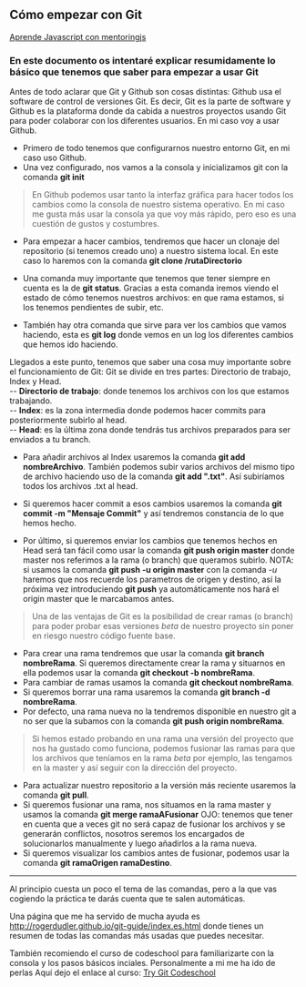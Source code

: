 ## Cómo empezar con Git
[Aprende Javascript con mentoringjs](http://mentoringjs.com/ "Aprende Javascript con mentoringjs")

### En este documento os intentaré explicar resumidamente lo básico que tenemos que saber para empezar a usar Git


Antes de todo aclarar que Git y Github son cosas distintas: Github usa el software de control de versiones Git. Es decir, Git es la parte de software y Github es la plataforma donde da cabida a nuestros proyectos usando Git para poder colaborar con los diferentes usuarios.
En mi caso voy a usar Github.


- Primero de todo tenemos que configurarnos nuestro entorno Git, en mi caso uso Github.
- Una vez configurado, nos vamos a la consola y inicializamos git con la comanda **git init**


> En Github podemos usar tanto la interfaz gráfica para hacer todos los cambios como la consola de nuestro sistema operativo. En mi caso me gusta más usar la consola ya que voy más rápido, pero eso es una cuestión de gustos y costumbres.


- Para empezar a hacer cambios, tendremos que hacer un clonaje del repositorio (si tenemos creado uno) a nuestro sistema local. En este caso lo haremos con la comanda **git clone /rutaDirectorio**


- Una comanda muy importante que tenemos que tener siempre en cuenta es la de **git status**. Gracias a esta comanda iremos viendo el estado de cómo tenemos nuestros archivos: en que rama estamos, si los tenemos pendientes de subir, etc.


- También hay otra comanda que sirve para ver los cambios que vamos haciendo, esta es **git log** donde vemos en un log los diferentes cambios que hemos ido haciendo.


Llegados a este punto, tenemos que saber una cosa muy importante sobre el funcionamiento de Git:
Git se divide en tres partes: Directorio de trabajo, Index y Head.  
-- **Directorio de trabajo**: donde tenemos los archivos con los que estamos trabajando.  
-- **Index**: es la zona intermedia donde podemos hacer commits para posteriormente subirlo al head.  
-- **Head**: es la última zona donde tendrás tus archivos preparados para ser enviados a tu branch.


- Para añadir archivos al Index usaremos la comanda **git add nombreArchivo**. También podemos subir varios archivos del mismo tipo de archivo haciendo uso de la comanda **git add ".txt"**. Así subiríamos todos los archivos .txt al head.
- Si queremos hacer commit a esos cambios usaremos la comanda **git commit -m "Mensaje Commit"** y así tendremos constancia de lo que hemos hecho.


- Por último, si queremos enviar los cambios que tenemos hechos en Head será tan fácil como usar la comanda **git push origin master** donde master nos referimos a la rama (o branch) que queramos subirlo. NOTA: si usamos la comanda **git push -u origin master** con la comanda _-u_ haremos que nos recuerde los parametros de origen y destino, así la próxima vez introduciendo **git push** ya automáticamente nos hará el origin master que le marcabamos antes.


> Una de las ventajas de Git es la posibilidad de crear ramas (o branch) para poder probar esas versiones _beta_ de nuestro proyecto sin poner en riesgo nuestro código fuente base.  
- Para crear una rama tendremos que usar la comanda **git branch nombreRama**. Si queremos directamente crear la rama y situarnos en ella podemos usar la comanda **git checkout -b nombreRama**.  
- Para cambiar de ramas usamos la comanda **git checkout nombreRama**.  
- Si queremos borrar una rama usaremos la comanda **git branch -d nombreRama**.  
- Por defecto, una rama nueva no la tendremos disponible en nuestro git a no ser que la subamos con la comanda **git push origin nombreRama**.


> Si hemos estado probando en una rama una versión del proyecto que nos ha gustado como funciona, podemos fusionar las ramas para que los archivos que teníamos en la rama _beta_ por ejemplo, las tengamos en la master y así seguir con la dirección del proyecto.
- Para actualizar nuestro repositorio a la versión más reciente usaremos la comanda **git pull**.  
- Si queremos fusionar una rama, nos situamos en la rama master y usamos la comanda **git merge ramaAFusionar** OJO: tenemos que tener en cuenta que a veces git no será capaz de fusionar los archivos y se generarán conflictos, nosotros seremos los encargados de solucionarlos manualmente y luego añadirlos a la rama nueva.  
- Si queremos visualizar los cambios antes de fusionar, podemos usar la comanda **git ramaOrigen ramaDestino**.

---
Al principio cuesta un poco el tema de las comandas, pero a la que vas cogiendo la práctica te darás cuenta que te salen automáticas.


Una página que me ha servido de mucha ayuda es <http://rogerdudler.github.io/git-guide/index.es.html> donde tienes un resumen de todas las comandas más usadas que puedes necesitar.


También recomiendo el curso de codeschool para familiarizarte con la consola y los pasos básicos inciales. Personalmente a mi me ha ido de perlas Aquí dejo el enlace al curso: [Try Git Codeschool](https://try.github.io/levels/1/challenges/1)



